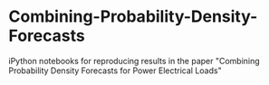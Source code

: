 # Combining-Probability-Density-Forecasts

iPython notebooks for reproducing results in the paper "Combining Probability Density Forecasts for
Power Electrical Loads"

